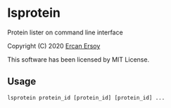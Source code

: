 # lsprotein

Protein lister on command line interface

Copyright (C) 2020 [Ercan Ersoy](http://ercanersoy.net)

This software has been licensed by MIT License.

## Usage

    lsprotein protein_id [protein_id] [protein_id] ...